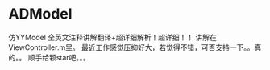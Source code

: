 # ADModel
仿YYModel 全英文注释讲解翻译+超详细解析！超详细！！
讲解在ViewController.m里。
最近工作感觉压抑好大，若觉得不错，可否支持一下。。真的。。
顺手给颗star吧。。。
